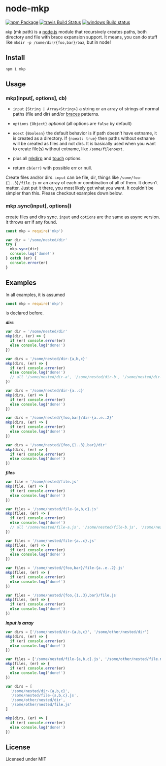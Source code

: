 node-mkp
========

[![npm Package](https://img.shields.io/npm/v/mkp.svg?style=flat-square)](https://www.npmjs.com/package/mkp)
[![travis Build Status](https://travis-ci.org/manidlou/node-mkp.svg?branch=master)](https://travis-ci.org/manidlou/node-mkp)
[![windows Build status](https://ci.appveyor.com/api/projects/status/braidfhgdf/branch/master?svg=true)](https://ci.appveyor.com/project/mawni/node-mkp/branch/master)


`mkp` (mk path) is a [node.js](https://nodejs.org) module that recursively creates paths, both directory and file with brace expansion support. It means, you can do stuff like `mkdir -p /some/dir/{foo,bar}/baz`, but in node!

Install
-------

    npm i mkp

Usage
-----

### mkp(input[, options], cb)

- `input` `{String | Array<String>}` a string or an array of strings of normal paths (file and dir) and/or [braces](https://github.com/jonschlinkert/braces#features) patterns.
- `options` `{Object}` *optional* (all options are `false` by default)
 - `noext` `{Boolean}` the default behavior is if path doesn't have extname, it is created as a directory. If `{noext: true}` then paths without extname will be created as files and not dirs. It is basically used when you want to create file(s) without extname, like `/some/filenoext`.
 - plus all [mkdirp](https://github.com/substack/node-mkdirp) and [touch](https://github.com/isaacs/node-touch) options.

- return `cb(err)` with possible err or null.

Create files and/or dirs. `input` can be file, dir, things like `/some/foo-{1..3}/file.js` or an array of each or combination of all of them. It doesn't matter. Just put it there, you most likely get what you want. It couldn't be simpler than this. Please checkout examples down below.

### mkp.sync(input[, options])

create files and dirs sync. `input` and `options` are the same as async version. It throws err if any found.

```js
const mkp = require('mkp')

var dir = '/some/nested/dir'
try {
  mkp.sync(dir)
  console.log('done!')
} catch (er) {
  console.error(er)
}
```

Examples
--------

In all examples, it is assumed 

```js
const mkp = require('mkp')
```
is declared before.

**_dirs_**

```js
var dir = '/some/nested/dir'
mkp(dir, (er) => {
  if (er) console.error(er)
  else console.log('done!')
})
```

```js
var dirs = '/some/nested/dir-{a,b,c}'
mkp(dirs, (er) => {
  if (er) console.error(er)
  else console.log('done!')
  // all '/some/nested/dir-a', '/some/nested/dir-b', '/some/nested/dir-c' created!
})
```

```js
var dirs = '/some/nested/dir-{a..c}'
mkp(dirs, (er) => {
  if (er) console.error(er)
  else console.log('done!')
})
```

```js
var dirs = '/some/nested/{foo,bar}/dir-{a..e..2}'
mkp(dirs, (er) => {
  if (er) console.error(er)
  else console.log('done!')
})
```

```js
var dirs = '/some/nested/{foo,{1..3},bar}/dir'
mkp(dirs, (er) => {
  if (er) console.error(er)
  else console.log('done!')
})
```

**_files_**

```js
var file = '/some/nested/file.js'
mkp(file, (er) => {
  if (er) console.error(er)
  else console.log('done!')
})
```

```js
var files = '/some/nested/file-{a,b,c}.js'
mkp(files, (er) => {
  if (er) console.error(er)
  else console.log('done!')
  // all '/some/nested/file-a.js', '/some/nested/file-b.js', '/some/nested/file-c.js' created!
})
```

```js
var files = '/some/nested/file-{a..c}.js'
mkp(files, (er) => {
  if (er) console.error(er)
  else console.log('done!')
})
```

```js
var files = '/some/nested/{foo,bar}/file-{a..e..2}.js'
mkp(files, (er) => {
  if (er) console.error(er)
  else console.log('done!')
})
```

```js
var files = '/some/nested/{foo,{1..3},bar}/file.js'
mkp(files, (er) => {
  if (er) console.error(er)
  else console.log('done!')
})
```

**_input is array_**

```js
var dirs = ['/some/nested/dir-{a,b,c}', '/some/other/nested/dir']
mkp(dirs, (er) => {
  if (er) console.error(er)
  else console.log('done!')
})
```

```js
var files = ['/some/nested/file-{a,b,c}.js', '/some/other/nested/file.md']
mkp(files, (er) => {
  if (er) console.error(er)
  else console.log('done!')
})
```

```js
var dirs = [
  '/some/nested/dir-{a,b,c}',
  '/some/nested/file-{a,b,c}.js',
  '/some/other/nested/dir',
  '/some/other/nested/file.js'
]

mkp(dirs, (er) => {
  if (er) console.error(er)
  else console.log('done!')
})
```

License
-------

Licensed under MIT

